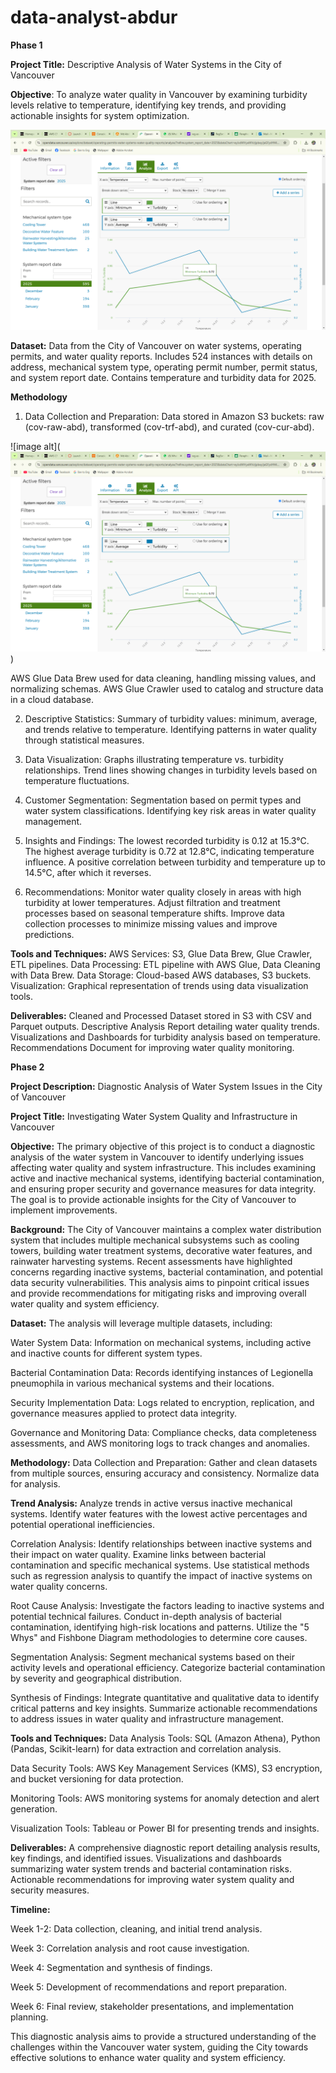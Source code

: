 # data-analyst-abdur
**Phase 1**

**Project Title:** Descriptive Analysis of Water Systems in the City of Vancouver

**Objective**: To analyze water quality in Vancouver by examining turbidity levels relative to temperature, identifying key trends, and providing actionable insights for system optimization.

![image alt](https://github.com/Abdur707/data-analyst-abdur/blob/7c50a98a24ced2605a153ea4b2c44f5cd143b991/Screenshot%202025-03-05%20211831.png)

**Dataset:** Data from the City of Vancouver on water systems, operating permits, and water quality reports.
Includes 524 instances with details on address, mechanical system type, operating permit number, permit status, and system report date.
Contains temperature and turbidity data for 2025.

**Methodology**
1. Data Collection and Preparation: Data stored in Amazon S3 buckets: raw (cov-raw-abd), transformed (cov-trf-abd), and curated (cov-cur-abd).

![image alt](![image alt](https://github.com/Abdur707/data-analyst-abdur/blob/7c50a98a24ced2605a153ea4b2c44f5cd143b991/Screenshot%202025-03-05%20211831.png))

AWS Glue Data Brew used for data cleaning, handling missing values, and normalizing schemas.
AWS Glue Crawler used to catalog and structure data in a cloud database.

2. Descriptive Statistics:
Summary of turbidity values: minimum, average, and trends relative to temperature.
Identifying patterns in water quality through statistical measures.

3. Data Visualization:
Graphs illustrating temperature vs. turbidity relationships.
Trend lines showing changes in turbidity levels based on temperature fluctuations.

4. Customer Segmentation:
Segmentation based on permit types and water system classifications.
Identifying key risk areas in water quality management.

5. Insights and Findings:
The lowest recorded turbidity is 0.12 at 15.3°C.
The highest average turbidity is 0.72 at 12.8°C, indicating temperature influence.
A positive correlation between turbidity and temperature up to 14.5°C, after which it reverses.

6. Recommendations:
Monitor water quality closely in areas with high turbidity at lower temperatures.
Adjust filtration and treatment processes based on seasonal temperature shifts.
Improve data collection processes to minimize missing values and improve predictions.

**Tools and Techniques:**
AWS Services: S3, Glue Data Brew, Glue Crawler, ETL pipelines.
Data Processing: ETL pipeline with AWS Glue, Data Cleaning with Data Brew.
Data Storage: Cloud-based AWS databases, S3 buckets.
Visualization: Graphical representation of trends using data visualization tools.

**Deliverables:**
Cleaned and Processed Dataset stored in S3 with CSV and Parquet outputs.
Descriptive Analysis Report detailing water quality trends.
Visualizations and Dashboards for turbidity analysis based on temperature.
Recommendations Document for improving water quality monitoring.



**Phase 2**

**Project Description:** Diagnostic Analysis of Water System Issues in the City of Vancouver

**Project Title:** Investigating Water System Quality and Infrastructure in Vancouver

**Objective:** The primary objective of this project is to conduct a diagnostic analysis of the water system in Vancouver to identify underlying issues affecting water quality and system infrastructure. This includes examining active and inactive mechanical systems, identifying bacterial contamination, and ensuring proper security and governance measures for data integrity. The goal is to provide actionable insights for the City of Vancouver to implement improvements.

**Background:** The City of Vancouver maintains a complex water distribution system that includes multiple mechanical subsystems such as cooling towers, building water treatment systems, decorative water features, and rainwater harvesting systems. Recent assessments have highlighted concerns regarding inactive systems, bacterial contamination, and potential data security vulnerabilities. This analysis aims to pinpoint critical issues and provide recommendations for mitigating risks and improving overall water quality and system efficiency.

**Dataset:** The analysis will leverage multiple datasets, including:

Water System Data: Information on mechanical systems, including active and inactive counts for different system types.

Bacterial Contamination Data: Records identifying instances of Legionella pneumophila in various mechanical systems and their locations.

Security Implementation Data: Logs related to encryption, replication, and governance measures applied to protect data integrity.

Governance and Monitoring Data: Compliance checks, data completeness assessments, and AWS monitoring logs to track changes and anomalies.

**Methodology:**
Data Collection and Preparation:
Gather and clean datasets from multiple sources, ensuring accuracy and consistency.
Normalize data for analysis.

**Trend Analysis:**
Analyze trends in active versus inactive mechanical systems.
Identify water features with the lowest active percentages and potential operational inefficiencies.

Correlation Analysis:
Identify relationships between inactive systems and their impact on water quality.
Examine links between bacterial contamination and specific mechanical systems.
Use statistical methods such as regression analysis to quantify the impact of inactive systems on water quality concerns.

Root Cause Analysis:
Investigate the factors leading to inactive systems and potential technical failures.
Conduct in-depth analysis of bacterial contamination, identifying high-risk locations and patterns.
Utilize the "5 Whys" and Fishbone Diagram methodologies to determine core causes.

Segmentation Analysis:
Segment mechanical systems based on their activity levels and operational efficiency.
Categorize bacterial contamination by severity and geographical distribution.

Synthesis of Findings:
Integrate quantitative and qualitative data to identify critical patterns and key insights.
Summarize actionable recommendations to address issues in water quality and infrastructure management.

**Tools and Techniques:**
Data Analysis Tools: SQL (Amazon Athena), Python (Pandas, Scikit-learn) for data extraction and correlation analysis.

Data Security Tools: AWS Key Management Services (KMS), S3 encryption, and bucket versioning for data protection.

Monitoring Tools: AWS monitoring systems for anomaly detection and alert generation.

Visualization Tools: Tableau or Power BI for presenting trends and insights.

**Deliverables:**
A comprehensive diagnostic report detailing analysis results, key findings, and identified issues.
Visualizations and dashboards summarizing water system trends and bacterial contamination risks.
Actionable recommendations for improving water system quality and security measures.

**Timeline:**

Week 1-2: Data collection, cleaning, and initial trend analysis.

Week 3: Correlation analysis and root cause investigation.

Week 4: Segmentation and synthesis of findings.

Week 5: Development of recommendations and report preparation.

Week 6: Final review, stakeholder presentations, and implementation planning.

This diagnostic analysis aims to provide a structured understanding of the challenges within the Vancouver water system, guiding the City towards effective solutions to enhance water quality and system efficiency.
